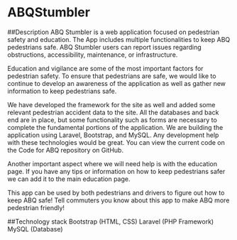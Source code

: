 # ABQStumbler

##Description
ABQ Stumbler is a web application focused on pedestrian safety and education. The App includes multiple functionalities to keep ABQ pedestrians safe. ABQ Stumbler users can report issues regarding obstructions, accessibility, maintenance, or infrastructure.

Education and vigilance are some of the most important factors for pedestrian safety. To ensure that pedestrians are safe, we would like to continue to develop an awareness of the application as well as gather new information to keep pedestrians safe.

We have developed the framework for the site as well and added some relevant pedestrian accident data to the site. All the databases and back end are in place, but some functionality such as forms are necessary to complete the fundamental portions of the application.
 We are building the application using Laravel, Bootstrap, and MySQL. Any development help with these technologies would be great. You can view the current code on the Code for ABQ repository on GitHub.

Another important aspect where we will need help is with the education page. If you have any tips or information on how to keep pedestrians safer we can add it to the main education page.

This app can be used by both pedestrians and drivers to figure out how to keep ABQ safe! Tell commuters you know about this app to make ABQ more pedestrian friendly!

##Technology stack
Bootstrap (HTML, CSS)
Laravel (PHP Framework)
MySQL (Database)
